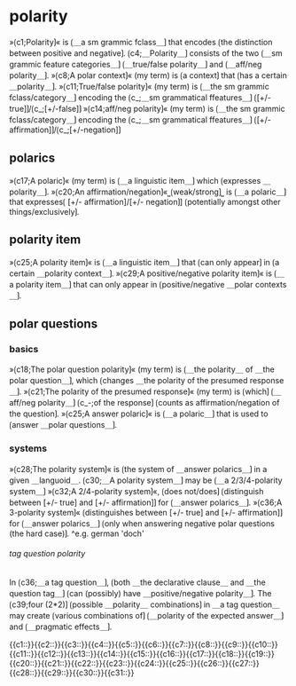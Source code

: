 # polarity

»⟮c1;Polarity⟯« is ⟮＿a sm grammic fclass＿⟯ that encodes ⟮the distinction between positive and negative⟯.
⟮c4;＿Polarity＿⟯ consists of the two ⟮＿sm grammic feature categories＿⟯ ⟮＿true/false polarity＿⟯ and ⟮＿aff/neg polarity＿⟯.
»⟮c8;A polar context⟯« (my term) is ⟮a context⟯ that ⟮has a certain ＿polarity＿⟯.
»⟮c11;True/false polarity⟯« (my term) is ⟮＿the sm grammic fclass/category＿⟯ encoding the ⟮c_;＿sm grammatical ffeatures＿⟯ ⟮[+/-true]⟯/⟮c_;[+/-false]⟯
»⟮c14;aff/neg polarity⟯« (my term) is ⟮＿the sm grammic fclass/category＿⟯ encoding the ⟮c_;＿sm grammatical ffeatures＿⟯ ⟮[+/-affirmation]⟯/⟮c_;[+/-negation]⟯

## polarics

»⟮c17;A polaric⟯« (my term) is ⟮＿a linguistic item＿⟯ which ⟮expresses ＿polarity＿⟯.
»⟮c20;An affirmation/negation⟯«⎵⟮weak/strong⟯⎵ is ⟮＿a polaric＿⟯ that expresses⟮ [+/- affirmation]/[+/- negation⟯] ⟮potentially amongst other things/exclusively⟯.

## polarity item

»⟮c25;A polarity item⟯« is ⟮＿a linguistic item＿⟯ that ⟮can only appear⟯ in ⟮a certain ＿polarity context＿⟯.
»⟮c29;A positive/negative polarity item⟯« is ⟮＿a polarity item＿⟯ that can only appear in ⟮positive/negative ＿polar contexts＿⟯.

## polar questions

### basics

»⟮c18;The polar question polarity⟯« (my term) is ⟮＿the polarity＿ of ＿the polar question＿⟯, which ⟮changes ＿the polarity of the presumed response＿⟯.
»⟮c21;The polarity of the presumed response⟯« (my term) is ⟮which⟯ ⟮＿aff/neg polarity＿⟯ ⟮c_-;of the response⟯ ⟮counts as affirmation/negation of the question⟯.
»⟮c25;A answer polaric⟯« is ⟮＿a polaric＿⟯ that is used to ⟮answer ＿polar questions＿⟯.

### systems

»⟮c28;The polarity system⟯« is ⟮the system of ＿answer polarics＿⟯ in a given ＿languoid＿.
⟮c30;＿A polarity system＿⟯ may be ⟮＿a 2/3/4-polarity system＿⟯
»⟮c32;A 2/4-polarity system⟯«, ⟮does not/does⟯ ⟮distinguish between [+/- true] and [+/- affirmation]⟯ for ⟮＿answer polarics＿⟯.
»⟮c36;A 3-polarity system⟯« ⟮distinguishes between [+/- true] and [+/- affirmation]⟯ for ⟮＿answer polarics＿⟯ ⟮only when answering negative polar questions (the hard case)⟯.
^e.g. german 'doch'

###### tag question polarity

In ⟮c36;＿a tag question＿⟯, ⟮both ＿the declarative clause＿ and ＿the question tag＿⟯ ⟮can (possibly) have ＿positive/negative polarity＿⟯.
The ⟮c39;four (2*2)⟯ ⟮possible ＿polarity＿ combinations⟯ in ＿a tag question＿ may create ⟮various combinations of⟯ ⟮＿polarity of the expected answer＿⟯ and ⟮＿pragmatic effects＿⟯.

<span class='cloze-dump'>{{c1::}}{{c2::}}{{c3::}}{{c4::}}{{c5::}}{{c6::}}{{c7::}}{{c8::}}{{c9::}}{{c10::}}{{c11::}}{{c12::}}{{c13::}}{{c14::}}{{c15::}}{{c16::}}{{c17::}}{{c18::}}{{c19::}}{{c20::}}{{c21::}}{{c22::}}{{c23::}}{{c24::}}{{c25::}}{{c26::}}{{c27::}}{{c28::}}{{c29::}}{{c30::}}{{c31::}}</span>
